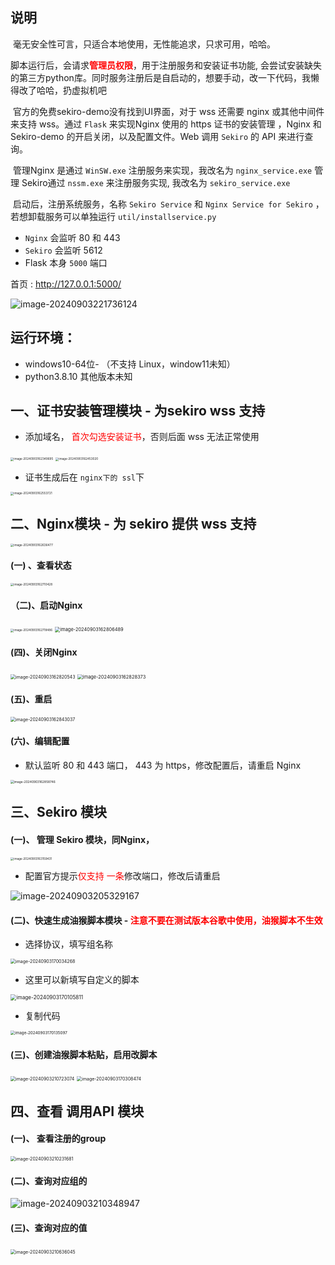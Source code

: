 ## 说明

​	毫无安全性可言，只适合本地使用，无性能追求，只求可用，哈哈。

​	脚本运行后，会请求<span style="color: red;">**管理员权限**</span>，用于注册服务和安装证书功能, 会尝试安装缺失的第三方python库。同时服务注册后是自启动的，想要手动，改一下代码，我懒得改了哈哈，扔虚拟机吧

​	官方的免费sekiro-demo没有找到UI界面，对于 wss 还需要 nginx 或其他中间件来支持 wss。通过 `Flask` 来实现Nginx 使用的 https 证书的安装管理 ，Nginx  和  Sekiro-demo 的开启关闭，以及配置文件。Web 调用 `Sekiro` 的 API 来进行查询。

​	管理Nginx 是通过 `WinSW.exe` 注册服务来实现，我改名为 `nginx_service.exe` 管理 Sekiro通过 `nssm.exe` 来注册服务实现, 我改名为 `sekiro_service.exe`

​	启动后，注册系统服务，名称 `Sekiro Service` 和 `Nginx Service for Sekiro` ，若想卸载服务可以单独运行 `util/installservice.py`

- `Nginx` 会监听 80 和 443 
- `Sekiro` 会监听 5612
-  Flask 本身 `5000` 端口

首页 :  http://127.0.0.1:5000/

![image-20240903221736124](./image-20240903221736124.png)



## 运行环境：

- windows10-64位- （不支持 Linux，window11未知）
- python3.8.10 其他版本未知





## 一、证书安装管理模块 - 为sekiro wss 支持

- 添加域名， <span style="color:red;">首次勾选安装证书</span>，否则后面 wss 无法正常使用

<img src="./image-20240903162349695.png" alt="image-20240903162349695" style="zoom: 33%;" /> 

<img src="./image-20240903162453020.png" alt="image-20240903162453020" style="zoom: 33%;" /> 

- 证书生成后在 `nginx下的 ssl`下

<img src="./image-20240903162553721.png" alt="image-20240903162553721" style="zoom: 33%;" />   



## 二、Nginx模块 - 为 sekiro 提供 wss 支持 

<img src="./image-20240903162636477.png" alt="image-20240903162636477" style="zoom:33%;" /> 

#### (一) 、查看状态

<img src="./image-20240903162710428.png" alt="image-20240903162710428" style="zoom:33%;" /> 

#### （二)、启动Nginx 

<img src="./image-20240903162718486.png" alt="image-20240903162718486" style="zoom:33%;" /> 

<img src="./image-20240903162806489.png" alt="image-20240903162806489" style="zoom:53%;" /> 

#### (四)、关闭Nginx

<img src="./image-20240903162820543.png" alt="image-20240903162820543" style="zoom:50%;" /> 

<img src="./image-20240903162828373.png" alt="image-20240903162828373" style="zoom:53%;" /> 

####  (五)、重启 

<img src="./image-20240903162843037.png" alt="image-20240903162843037" style="zoom:50%;" /> 

#### (六)、编辑配置

- 默认监听 80 和 443 端口， 443 为 https，修改配置后，请重启 Nginx

<img src="./image-20240903162858746.png" alt="image-20240903162858746" style="zoom:35%;" /> 



##  三、Sekiro 模块 

#### (一)、 管理 Sekiro 模块，同Nginx，

<img src="./image-20240903163159431.png" alt="image-20240903163159431" style="zoom:33%;" /> 

- 配置官方提示<span style="color: red;">仅支持 一条</span>修改端口，修改后请重启

 ![image-20240903205329167](./image-20240903205329167.png) 



#### (二)、快速生成油猴脚本模块 - <span style="color: red;" >注意不要在测试版本谷歌中使用，油猴脚本不生效 </span>

- 选择协议，填写组名称

<img src="./image-20240903170034268.png" alt="image-20240903170034268" style="zoom:50%;" /> 

- 这里可以新填写自定义的脚本

<img src="./image-20240903170105811.png" alt="image-20240903170105811" style="zoom:59%;" /> 

- 复制代码

<img src="./image-20240903170135097.png" alt="image-20240903170135097" style="zoom:45%;" /> 

#### (三)、创建油猴脚本粘贴，启用改脚本

<img src="./image-20240903210723074.png" alt="image-20240903210723074" style="zoom:50%;" /> 

<img src="./image-20240903170308474.png" alt="image-20240903170308474" style="zoom:50%;" /> 



## 四、查看 调用API 模块

#### (一)、 查看注册的group

<img src="./image-20240903210231681.png" alt="image-20240903210231681" style="zoom:50%;" /> 

#### (二)、查询对应组的

 ![image-20240903210348947](./image-20240903210348947.png)

#### (三)、查询对应的值

​    <img src="./image-20240903210636045.png" alt="image-20240903210636045" style="zoom:50%;" />

 







